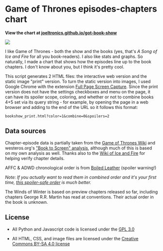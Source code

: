 # Game of Thrones episodes-chapters chart

**View the chart at [joeltronics.github.io/got-book-show](http://joeltronics.github.io/got-book-show/)**

[<img src="http://joeltronics.github.io/got-book-show/chart-preview.png">](http://joeltronics.github.io/got-book-show/)

I like Game of Thrones - both the show and the books (yes, that's *A Song of Ice and Fire* for all you book-readers). I also like stats and graphs. So naturally, I made a chart that shows how the episodes line up to the book chapters. I don't know about you, but I think it's pretty cool.

This script generates 2 HTML files: the interactive web version and the static image "print" version. To turn the static version into images, I used Google Chrome with the extension [Full Page Screen Capture](https://chrome.google.com/webstore/detail/full-page-screen-capture/fdpohaocaechififmbbbbbknoalclacl). Since the print version does not have the settings checkboxes and menu on the page, it can have its spoiler scope, coloring, and whether or not to combine books 4+5 set via its query string - for example, by opening the page in a web browser and adding to the end of the URL so it follows this format:

```
bookshow_print.html?color=1&combine=0&spoilers=2
```

## Data sources

Chapter-episode data is partially taken from the [Game of Thrones Wiki](http://gameofthrones.wikia.com/wiki/Category:Episodes) and  westeros.org's ["Book to Screen" analysis](http://www.westeros.org/GoT/Episodes/), although much of this is based on my own analysis as well. Thanks also to the [Wiki of Ice and Fire](http://awoiaf.westeros.org/) for helping verify chapter details.

AFFC & ADWD chronological order is from [Boiled Leather](http://boiledleather.com/post/24543217702/a-proposed-a-feast-for-crows-a-dance-with-dragons) (spoiler warning!)

*Note: If you actually want to read them in combined order and it's your first time, [this spoiler-safe order](http://boiledleather.com/post/25902554148/a-new-reader-friendly-combined-reading-order-for-a) is much better.*

The Winds of Winter is based on preview chapters released so far, including chapters George R.R. Martin has read at conventions. Their actual order in the book is unknown.

## License

* All Python and Javascript code is licensed under the [GPL 3.0](http://www.gnu.org/licenses/)

* All HTML, CSS, and image files are licensed under the [Creative Commons BY-SA 4.0 license](http://creativecommons.org/licenses/by-sa/4.0/)
